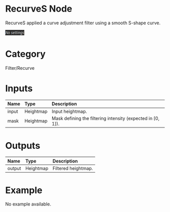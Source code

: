 
RecurveS Node
=============


RecurveS applied a curve adjustment filter using a smooth S-shape curve.



![img](../../images/nodes/RecurveS_settings.png)


# Category


Filter/Recurve
# Inputs

|Name|Type|Description|
| :--- | :--- | :--- |
|input|Heightmap|Input heightmap.|
|mask|Heightmap|Mask defining the filtering intensity (expected in [0, 1]).|

# Outputs

|Name|Type|Description|
| :--- | :--- | :--- |
|output|Heightmap|Filtered heightmap.|

# Example


No example available.